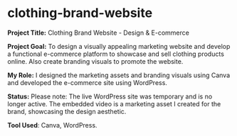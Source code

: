 # clothing-brand-website

**Project Title:** 
Clothing Brand Website - Design & E-commerce

**Project Goal:** 
To design a visually appealing marketing website and develop a functional e-commerce platform to showcase and sell clothing products online.
Also create branding visuals to promote the website.

**My Role:**
I designed the marketing assets and branding visuals using Canva and developed the e-commerce site using WordPress.

**Status:**
Please note: The live WordPress site was temporary and is no longer active. 
The embedded video is a marketing asset I created for the brand, showcasing the design aesthetic.

**Tool Used**: Canva, WordPress.
